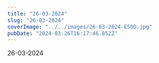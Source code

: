 ```yaml
---
title: "26-03-2024"
slug: "26-03-2024"
coverImage: "../../images/26-03-2024-E5OD.jpg"
pubDate: "2024-03-26T16:17:46.852Z"
---
```


26-03-2024
